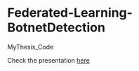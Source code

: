 # Federated-Learning-BotnetDetection
MyThesis_Code

Check the presentation [here](https://github.com/georgesoul/DGA-Based_BotnetDetection_with_FederatedLearning/blob/master/My_THESIS_Presentation.pptx)
